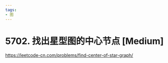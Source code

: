 ```yaml
---
tags:
- 图
---
```


# 5702. 找出星型图的中心节点 [Medium]

<https://leetcode-cn.com/problems/find-center-of-star-graph/>
